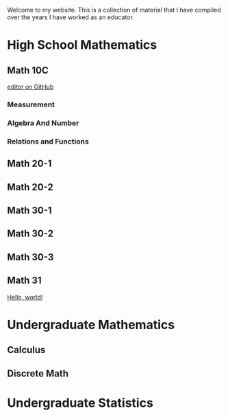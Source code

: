 Welcome to my website. This is a collection of material that I have compiled over the years I have worked as an educator.

# High School Mathematics 
## Math 10C
[editor on GitHub](https://github.com/MrFanning/MrFanning.github.io/edit/master/index.md) 
### Measurement 
### Algebra And Number 
### Relations and Functions 
## Math 20-1
## Math 20-2
## Math 30-1
## Math 30-2
## Math 30-3 
## Math 31 

<a href="http://example.com/" target="_blank">Hello, world!</a>

# Undergraduate Mathematics 
## Calculus 
## Discrete Math 

# Undergraduate Statistics 


